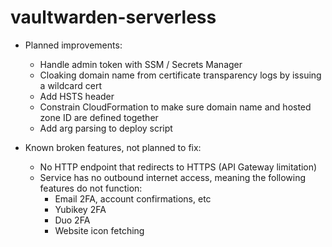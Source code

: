 # vaultwarden-serverless

* Planned improvements:
  * Handle admin token with SSM / Secrets Manager
  * Cloaking domain name from certificate transparency logs by issuing a wildcard cert
  * Add HSTS header
  * Constrain CloudFormation to make sure domain name and hosted zone ID are defined together
  * Add arg parsing to deploy script

* Known broken features, not planned to fix:
  * No HTTP endpoint that redirects to HTTPS (API Gateway limitation)
  * Service has no outbound internet access, meaning the following features do not function:
    * Email 2FA, account confirmations, etc
    * Yubikey 2FA
    * Duo 2FA
    * Website icon fetching

